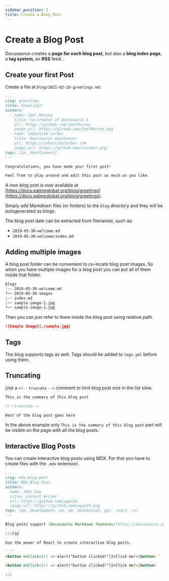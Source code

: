 ```yaml
---
sidebar_position: 3
title: Create a Blog Post
---
```


# Create a Blog Post

Docusaurus creates a **page for each blog post**, but also a **blog index page**, a **tag system**, an **RSS** feed...

## Create your first Post

Create a file at `blog/2021-02-28-greetings.md`:

```md title="blog/2021-02-28-greetings.md"
---
slug: greetings
title: Greetings!
authors:
  - name: Joel Marcey
    title: Co-creator of Docusaurus 1
    url: https://github.com/JoelMarcey
    image_url: https://github.com/JoelMarcey.png
  - name: Sébastien Lorber
    title: Docusaurus maintainer
    url: https://sebastienlorber.com
    image_url: https://github.com/slorber.png
tags: [qa, development]
---

Congratulations, you have made your first post!

Feel free to play around and edit this post as much as you like.
```

A new blog post is now available at [https://docs.eatmeglobal.org/blog/greetings](https://docs.eatmeglobal.org/blog/greetings).

Simply add Markdown files (or folders) to the `blog` directory and they will be autogenerated as blogs.

The blog post date can be extracted from filenames, such as:

- `2019-05-30-welcome.md`
- `2019-05-30-welcome/index.md`

## Adding multiple images

A blog post folder can be convenient to co-locate blog post images. So when you have multiple images for a blog post you can put all of them inside that folder.

```md
blogs
|-- 2019-05-30-welcome.md
└── 2019-05-30-images
|-- index.md
|── sample-image-1.jpg
└── sample-image-1.jpg
```

Then you can just refer to them inside the blog post using relative path.

```md
![Sample Image](./sample.jpg)
```

## Tags

The blog supports tags as well. Tags should be added to `tags.yml` before using them.

## Truncating

Use a `<!--` `truncate` `-->` comment to limit blog post size in the list view.

<!--truncate-->

```md
This is the summary of this blog post

<!--truncate-->

Rest of the blog post goes here
```

In the above example only `This is the summary of this blog post` part will be visible on the page with all the blog posts.

## Interactive Blog Posts

You can create interactive blog posts using MDX. For that you have to create files with the `.mdx` extension.

```md
---
slug: mdx-blog-post
title: MDX Blog Post
authors:
  name: John Doe
  title: Content Writer
  url: https://github.com/wgao19
  image_url: https://github.com/wgao19.png
tags: [qa, development, ba, pm, automation, git, react, rn]
---

Blog posts support [Docusaurus Markdown features](https://docusaurus.io/docs/markdown-features), such as [MDX](https://mdxjs.com/).

:::tip

Use the power of React to create interactive blog posts.

` ``
<button onClick={() => alert("button clicked!")}>Click me!</button> ` ``

<button onClick={() => alert("button clicked!")}>Click me!</button>

:::
```
